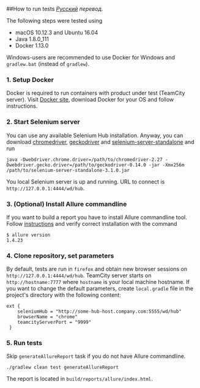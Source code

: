 ##How to run tests
*[Русский](README.ru.md) перевод.*

The following steps were tested using
* macOS 10.12.3 and Ubuntu 16.04
* Java 1.8.0_111
* Docker 1.13.0

Windows-users are recommended to use Docker for Windows and `gradlew.bat` (instead of `gradlew`).

### 1. Setup Docker
Docker is required to run containers with product under test (TeamCity server).
Visit [Docker site](https://www.docker.com/products/overview#install_the_platform), download Docker for your OS and follow instructions.

### 2. Start Selenium server
You can use any available Selenium Hub installation.
Anyway, you can download [chromedriver](https://chromedriver.storage.googleapis.com/index.html), [geckodriver](https://github.com/mozilla/geckodriver/releases) and [selenium-server-standalone](http://selenium-release.storage.googleapis.com/index.html) and run
```
java -Dwebdriver.chrome.driver=/path/to/chromedriver-2.27 -Dwebdriver.gecko.driver=/path/to/geckodriver-0.14.0 -jar -Xmx256m /path/to/selenium-server-standalone-3.1.0.jar
```
You local Selenium server is up and running. URL to connect is `http://127.0.0.1:4444/wd/hub`.

### 3. (Optional) Install Allure commandline
If you want to build a report you have to install Allure commandline tool. Follow [instructions](http://wiki.qatools.ru/display/AL/Allure+Commandline) and verify correct installation with the command
```
$ allure version
1.4.23
```

### 4. Clone repository, set parameters
By default, tests are run in `firefox` and obtain new browser sessions on `http://127.0.0.1:4444/wd/hub`.
TeamCity server starts on `http://hostname:7777` where `hostname` is your local machine hostname.
If you want to change the default parameters, create `local.gradle` file in the project's directory with the following content:
```
ext {
    seleniumHub = "http://some-hub-host.company.com:5555/wd/hub"
    browserName = "chrome"
    teamcityServerPort = "9999"
 }
```

### 5. Run tests
Skip `generateAllureReport` task if you do not have Allure commandline.
```
./gradlew clean test generateAllureReport
```
The report is located in `build/reports/allure/index.html`.
